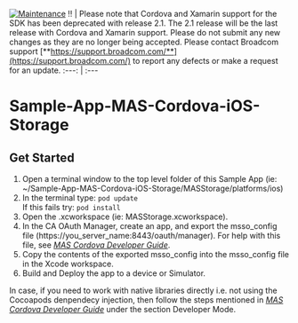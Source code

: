 [![Maintenance](https://img.shields.io/badge/Maintained%3F-no-red.svg)](https://bitbucket.org/lbesson/ansi-colors)
:bangbang: | Please note that Cordova and Xamarin support for the SDK has been deprecated with release 2.1. The 2.1 release will be the last release with Cordova and Xamarin support. Please do not submit any new changes as they are no longer being accepted. Please contact Broadcom support [**https://support.broadcom.com/**](https://support.broadcom.com/) to report any defects or make a request for an update.
:---: | :---

# Sample-App-MAS-Cordova-iOS-Storage

## Get Started
1. Open a terminal window to the top level folder of this Sample App (ie: ~/Sample-App-MAS-Cordova-iOS-Storage/MASStorage/platforms/ios)
2. In the terminal type: `pod update`   
   If this fails try: `pod install`
3. Open the .xcworkspace (ie: MASStorage.xcworkspace).
4. In the CA OAuth Manager, create an app, and export the msso_config file (https://you_server_name:8443/oauth/manager). For help with this file, see [*MAS Cordova Developer Guide*](https://techdocs.broadcom.com/content/broadcom/techdocs/us/en/ca-enterprise-software/layer7-api-management/mobile-sdk-for-ca-mobile-api-gateway/2-0/Cordova/Cordova_2-1.html).
5. Copy the contents of the exported msso_config into the msso_config file in the Xcode workspace.
6. Build and Deploy the app to a device or Simulator.

In case, if you need to work with native libraries directly i.e. not using the Cocoapods denpendecy injection, then follow the steps mentioned in [*MAS Cordova Developer Guide*](https://techdocs.broadcom.com/content/broadcom/techdocs/us/en/ca-enterprise-software/layer7-api-management/mobile-sdk-for-ca-mobile-api-gateway/2-0/Cordova/Cordova_2-1.html) under the section Developer Mode.
